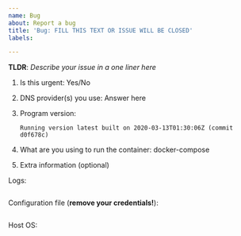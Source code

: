 ```yaml
---
name: Bug
about: Report a bug
title: 'Bug: FILL THIS TEXT OR ISSUE WILL BE CLOSED'
labels:

---
```


<!--

YOU CAN CHAT THERE EVENTUALLY:

https://github.com/qdm12/ddns-updater/discussions

-->

**TLDR**: *Describe your issue in a one liner here*

1. Is this urgent: Yes/No
2. DNS provider(s) you use: Answer here
3. Program version:

    <!-- See the line at the top of your logs -->

    `Running version latest built on 2020-03-13T01:30:06Z (commit d0f678c)`

4. What are you using to run the container: docker-compose
5. Extra information (optional)

Logs:

```log

```

Configuration file (**remove your credentials!**):

```json

```

Host OS:
